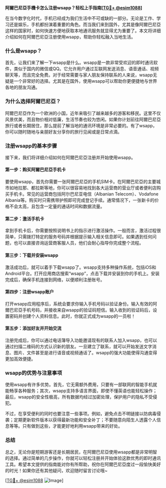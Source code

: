 **阿爾巴尼亞手機卡怎么注册wsapp？轻松上手指南[[TG💪+ @esim1088](https://t.me/s/esim1088)]**

在当今数字化时代，手机已经成为我们生活中不可或缺的一部分。无论是工作、学习还是娱乐，手机都扮演着重要的角色。而当我们来到国外，尤其是像阿爾巴尼亞这样的国家时，如何快速方便地获取本地通讯服务就显得尤为重要了。本文将详细介绍如何在阿爾巴尼亞注册使用wsapp，帮助你轻松融入当地生活。

### 什么是wsapp？

首先，让我们来了解一下wsapp是什么。wsapp是一款非常受欢迎的即时通讯软件，类似于国内的微信或QQ。它允许用户通过互联网发送消息、语音通话、视频聊天等，而且完全免费。对于经常需要与家人朋友保持联系的人来说，wsapp无疑是一个非常好的选择。尤其是在国外，使用wsapp可以帮助你更便捷地与世界各地的朋友沟通。

### 为什么选择阿爾巴尼亞？

阿爾巴尼亞作为一个欧洲的小国，近年来吸引了越来越多的游客和移民。这里不仅风景优美，而且物价相对低廉，生活节奏也较为悠闲。如果你计划前往阿爾巴尼亞旅行或者长期居住，那么提前了解当地的通讯环境是非常必要的。有了wsapp，你可以随时随地与亲朋好友分享你的旅行见闻或是日常点滴。

### 注册wsapp的基本步骤

接下来，我们将详细介绍如何在阿爾巴尼亞注册并开始使用wsapp。

#### 第一步：购买阿爾巴尼亞手机卡

要使用wsapp，首先你需要一张阿爾巴尼亞的手机SIM卡。在阿爾巴尼亞的主要城市如地拉那、都拉斯等地，你可以很容易地找到各大运营商的营业厅或者便利店购买手机卡。常见的运营商包括阿尔巴尼亚电信（Albanian Telecom）、Vodafone Albania等。购买时只需携带护照即可完成登记手续。通常情况下，一张新卡的价格不会太高，且包含一定量的通话时间和数据流量。

#### 第二步：激活手机卡

拿到手机卡后，你需要按照说明书上的指示进行激活操作。一般而言，激活过程很简单，只需拨打特定的服务号码并根据提示输入相关信息即可。如果遇到任何问题，也可以直接咨询运营商客服人员，他们会耐心指导你完成整个流程。

#### 第三步：下载并安装wsapp

激活成功后，就可以着手下载wsapp了。wsapp支持多种操作系统，包括iOS和Android平台。打开应用商店搜索“wsapp”，点击下载并安装到你的手机上。安装完成后，确保手机连接到网络，以便顺利注册账号。

#### 第四步：注册wsapp账户

打开wsapp应用程序后，系统会要求你输入手机号码以验证身份。输入有效的阿爾巴尼亞手机号码，并接收来自wsapp的验证码短信。输入收到的验证码后，设置密码并创建个人资料信息。此时，你就正式成为wsapp的一员啦！

#### 第五步：添加好友并开始交流

注册完成后，你可以通过电话簿导入功能邀请现有的联系人加入wsapp，也可以通过扫描二维码的方式认识新的朋友。一旦建立了联系，就可以开始发送文字消息、图片、文件甚至是进行语音或视频通话了。wsapp的强大功能使得沟通变得更加高效便捷。

### wsapp的优势与注意事项

使用wsapp有许多优势。首先，它无需额外费用，只要有一部联网的智能手机就能畅享各种服务；其次，wsapp支持多语言界面，即使不懂英语也能轻松操作；最后，wsapp的安全性极高，所有数据均经过加密处理，保护用户的隐私不受侵犯。

不过，在享受便利的同时也要注意一些事项。例如，避免点击不明链接以防病毒侵袭；定期更新软件版本以获得最新功能和安全补丁；不要随意向陌生人透露个人信息等等。只有做到这些，才能更好地利用wsapp带来的好处。

### 总结

总之，无论你是短期游客还是长期居民，在阿爾巴尼亞使用wsapp都是非常明智的选择。通过简单的几步操作，你就可以轻松注册并开始体验这款优秀的即时通讯工具。希望本文提供的指南能对你有所帮助，祝你在阿爾巴尼亞度过一段愉快美好的时光！如果你还有其他疑问，欢迎随时留言讨论哦~

[[TG💪+ @esim1088](https://t.me/s/esim1088) ![Image](https://i.postimg.cc/4NQfJmqS/Snipaste-2025-05-13-00-14-12.png)]